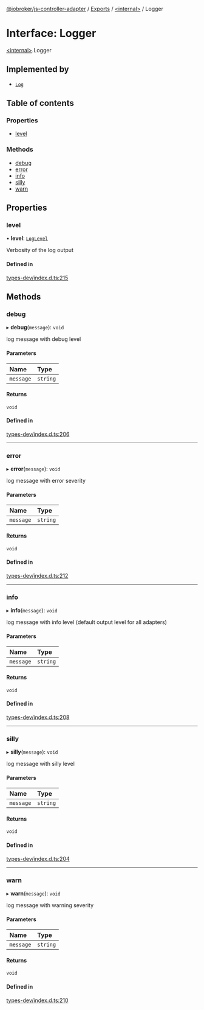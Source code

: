 [@iobroker/js-controller-adapter](../README.md) / [Exports](../modules.md) / [\<internal\>](../modules/internal_.md) / Logger

# Interface: Logger

[\<internal\>](../modules/internal_.md).Logger

## Implemented by

- [`Log`](../classes/internal_.Log.md)

## Table of contents

### Properties

- [level](internal_.Logger.md#level)

### Methods

- [debug](internal_.Logger.md#debug)
- [error](internal_.Logger.md#error)
- [info](internal_.Logger.md#info)
- [silly](internal_.Logger.md#silly)
- [warn](internal_.Logger.md#warn)

## Properties

### level

• **level**: [`LogLevel`](../modules/internal_.md#loglevel)

Verbosity of the log output

#### Defined in

[types-dev/index.d.ts:215](https://github.com/ioBroker/ioBroker.js-controller/blob/559f7b7a/packages/types-dev/index.d.ts#L215)

## Methods

### debug

▸ **debug**(`message`): `void`

log message with debug level

#### Parameters

| Name | Type |
| :------ | :------ |
| `message` | `string` |

#### Returns

`void`

#### Defined in

[types-dev/index.d.ts:206](https://github.com/ioBroker/ioBroker.js-controller/blob/559f7b7a/packages/types-dev/index.d.ts#L206)

___

### error

▸ **error**(`message`): `void`

log message with error severity

#### Parameters

| Name | Type |
| :------ | :------ |
| `message` | `string` |

#### Returns

`void`

#### Defined in

[types-dev/index.d.ts:212](https://github.com/ioBroker/ioBroker.js-controller/blob/559f7b7a/packages/types-dev/index.d.ts#L212)

___

### info

▸ **info**(`message`): `void`

log message with info level (default output level for all adapters)

#### Parameters

| Name | Type |
| :------ | :------ |
| `message` | `string` |

#### Returns

`void`

#### Defined in

[types-dev/index.d.ts:208](https://github.com/ioBroker/ioBroker.js-controller/blob/559f7b7a/packages/types-dev/index.d.ts#L208)

___

### silly

▸ **silly**(`message`): `void`

log message with silly level

#### Parameters

| Name | Type |
| :------ | :------ |
| `message` | `string` |

#### Returns

`void`

#### Defined in

[types-dev/index.d.ts:204](https://github.com/ioBroker/ioBroker.js-controller/blob/559f7b7a/packages/types-dev/index.d.ts#L204)

___

### warn

▸ **warn**(`message`): `void`

log message with warning severity

#### Parameters

| Name | Type |
| :------ | :------ |
| `message` | `string` |

#### Returns

`void`

#### Defined in

[types-dev/index.d.ts:210](https://github.com/ioBroker/ioBroker.js-controller/blob/559f7b7a/packages/types-dev/index.d.ts#L210)
